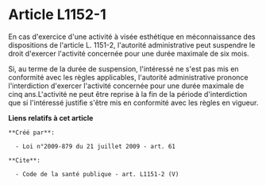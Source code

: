 # Article L1152-1

En cas d'exercice d'une activité à visée esthétique en méconnaissance des dispositions de l'article L. 1151-2, l'autorité
administrative peut suspendre le droit d'exercer l'activité concernée pour une durée maximale de six mois. 

Si, au terme de la durée de suspension, l'intéressé ne s'est pas mis en conformité avec les règles applicables, l'autorité
administrative prononce l'interdiction d'exercer l'activité concernée pour une durée maximale de cinq ans.L'activité ne peut
être reprise à la fin de la période d'interdiction que si l'intéressé justifie s'être mis en conformité avec les règles en
vigueur.

**Liens relatifs à cet article**

	**Créé par**:

	  - Loi n°2009-879 du 21 juillet 2009 - art. 61

	**Cite**:

	  - Code de la santé publique - art. L1151-2 (V)
